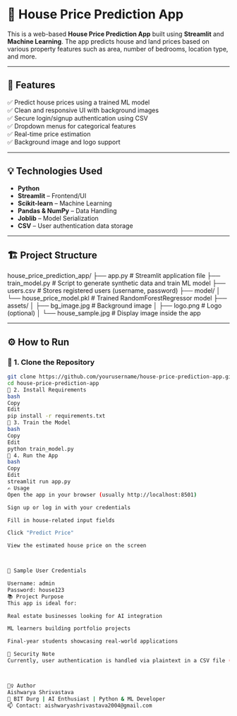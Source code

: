 # 🏡 House Price Prediction App

This is a web-based **House Price Prediction App** built using **Streamlit** and **Machine Learning**. The app predicts house and land prices based on various property features such as area, number of bedrooms, location type, and more.

---

## 📌 Features

✅ Predict house prices using a trained ML model  
✅ Clean and responsive UI with background images  
✅ Secure login/signup authentication using CSV  
✅ Dropdown menus for categorical features  
✅ Real-time price estimation  
✅ Background image and logo support  

---

## 💡 Technologies Used

- **Python**
- **Streamlit** – Frontend/UI
- **Scikit-learn** – Machine Learning
- **Pandas & NumPy** – Data Handling
- **Joblib** – Model Serialization
- **CSV** – User authentication data storage

---

## 🏗️ Project Structure

house_price_prediction_app/
├── app.py # Streamlit application file
├── train_model.py # Script to generate synthetic data and train ML model
├── users.csv # Stores registered users (username, password)
├── model/
│ └── house_price_model.pkl # Trained RandomForestRegressor model
├── assets/
│ ├── bg_image.jpg # Background image
│ ├── logo.png # Logo (optional)
│ └── house_sample.jpg # Display image inside the app



---

## ⚙️ How to Run

### 🔧 1. Clone the Repository
```bash
git clone https://github.com/yourusername/house-price-prediction-app.git
cd house-price-prediction-app
🐍 2. Install Requirements
bash
Copy
Edit
pip install -r requirements.txt
🧠 3. Train the Model
bash
Copy
Edit
python train_model.py
🚀 4. Run the App
bash
Copy
Edit
streamlit run app.py
✍️ Usage
Open the app in your browser (usually http://localhost:8501)

Sign up or log in with your credentials

Fill in house-related input fields

Click "Predict Price"

View the estimated house price on the screen



📂 Sample User Credentials

Username: admin
Password: house123
📚 Project Purpose
This app is ideal for:

Real estate businesses looking for AI integration

ML learners building portfolio projects

Final-year students showcasing real-world applications

🔐 Security Note
Currently, user authentication is handled via plaintext in a CSV file (users.csv). For production use, implement proper encryption and switch to a database.



🙋‍♀️ Author
Aishwarya Shrivastava
📍 BIT Durg | AI Enthusiast | Python & ML Developer
📫 Contact: aishwaryashrivastava2004@gmail.com
